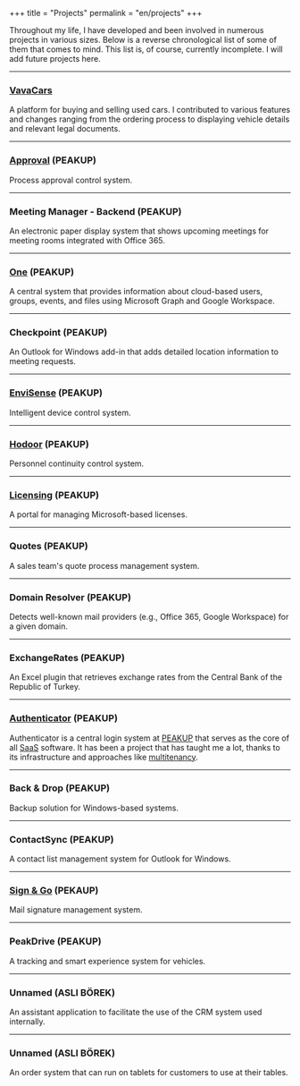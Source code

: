 +++
title = "Projects"
permalink = "en/projects"
+++

Throughout my life, I have developed and been involved in numerous projects in various sizes. Below is a reverse chronological list of some of them that comes to mind. This list is, of course, currently incomplete. I will add future projects here.

---
### [VavaCars](https://vava.cars/)

A platform for buying and selling used cars. I contributed to various features and changes ranging from the ordering process to displaying vehicle details and relevant legal documents.

---
### [Approval](https://approval.peakup.org/) (PEAKUP)

Process approval control system.

---
### Meeting Manager - Backend (PEAKUP)

An electronic paper display system that shows upcoming meetings for meeting rooms integrated with Office 365.

---
### [One](https://one.peakup.org) (PEAKUP)

A central system that provides information about cloud-based users, groups, events, and files using Microsoft Graph and Google Workspace.

---
### Checkpoint (PEAKUP)

An Outlook for Windows add-in that adds detailed location information to meeting requests.

---
### [EnviSense](https://noa.peakup.org) (PEAKUP)

Intelligent device control system.

---
### [Hodoor](https://hodoor.peakup.org) (PEAKUP)

Personnel continuity control system.

---
### [Licensing](https://licensing.peakup.org) (PEAKUP)

A portal for managing Microsoft-based licenses.

---
### Quotes (PEAKUP)

A sales team's quote process management system.

---
### Domain Resolver (PEAKUP)

Detects well-known mail providers (e.g., Office 365, Google Workspace) for a given domain.

---
### ExchangeRates (PEAKUP)

An Excel plugin that retrieves exchange rates from the Central Bank of the Republic of Turkey.

---
### [Authenticator](https://auth.peakup.org) (PEAKUP)

Authenticator is a central login system at [PEAKUP](https://peakup.org/) that serves as the core of all [SaaS](https://tr.wikipedia.org/wiki/Hizmet_olarak_yaz%C4%B1l%C4%B1m) software. It has been a project that has taught me a lot, thanks to its infrastructure and approaches like [multitenancy](https://en.wikipedia.org/wiki/Multitenancy).

---
### Back & Drop (PEAKUP)

Backup solution for Windows-based systems.

---
### ContactSync (PEAKUP)

A contact list management system for Outlook for Windows.

---
### [Sign & Go](https://signandgo.peakup.org) (PEKAUP)

Mail signature management system.

---
### PeakDrive (PEAKUP)

A tracking and smart experience system for vehicles.

---
### Unnamed (ASLI BÖREK)

An assistant application to facilitate the use of the CRM system used internally.

---
### Unnamed (ASLI BÖREK)

An order system that can run on tablets for customers to use at their tables.
